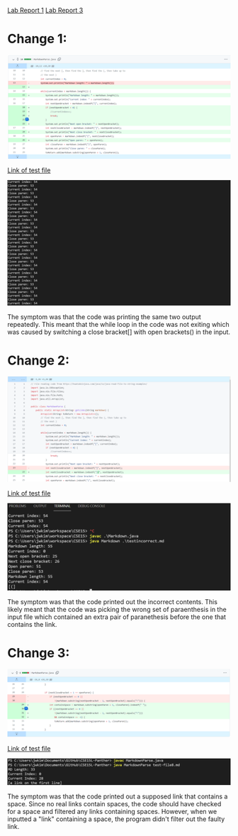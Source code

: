 [Lab Report 1](https://richard21a.github.io/cse15l-lab-reports//lab-report-1-week-2.html)
[Lab Report 3](https://richard21a.github.io/cse15l-lab-reports/lab-report-3/lab-report-3-week-6.html)
# Change 1:

![Image](error1.png)

[Link of test file](https://github.com/AnniePhan02/markdown-parse/blob/main/testincorrect.md)

![Image](symptom1.png)

The symptom was that the code was printing the same two output repeatedly. This meant that the while loop in the code was not exiting which was caused by switching a close bracket[] with open brackets() in the input.

# Change 2:

![Image](error2.png)

[Link of test file](https://github.com/AnniePhan02/markdown-parse/blob/main/test2incorrect.md)

![Image](symptom2.png)

The symptom was that the code printed out the incorrect contents. This likely meant that the code was picking the wrong set of paraenthesis in the input file which contained an extra pair of paranethesis before the one that contains the link.

# Change 3:

![Image](error3.png)

[Link of test file](https://github.com/lbryton/CSE15L-Panther/commit/9d71066e913331140038a64bcca98484ba6fca07)

![Image](symptom3.png)

The symptom was that the code printed out a supposed link that contains a space. Since no real links contain spaces, the code should have checked for a space and filtered any links containing spaces. However, when we inputted a "link" containing a space, the program didn't filter out the faulty link.